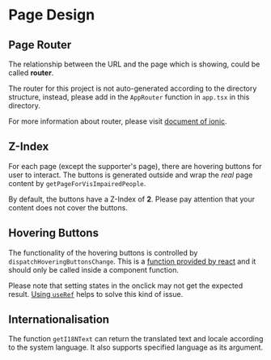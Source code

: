 Page Design
====

Page Router
----

The relationship between the URL and the page which is showing, could be called **router**.

The router for this project is not auto-generated according to the directory structure,
instead, please add in the `AppRouter` function in `app.tsx` in this directory.

For more information about router, please visit
[document of ionic](https://ionicframework.com/docs/react/navigation).

Z-Index
----

For each page (except the supporter's page), there are hovering buttons for user to interact.
The buttons is generated outside and wrap the *real* page content by `getPageForVisImpairedPeople`.

By default, the buttons have a Z-Index of **2**.
Please pay attention that your content does not cover the buttons.

Hovering Buttons
----

The functionality of the hovering buttons is controlled by `dispatchHoveringButtonsChange`.
This is a [function provided by react](https://react.dev/learn/extracting-state-logic-into-a-reducer)
and it should only be called inside a component function.

Please note that setting states in the onclick may not get the expected result.
[Using `useRef`](https://react.dev/reference/react/useRef) helps to solve this kind of issue.

Internationalisation
----

The function `getI18NText` can return the translated text and locale according to the system language.
It also supports specified language as its argument.